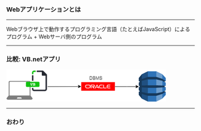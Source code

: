 ### Webアプリケーションとは


---


Webブラウザ上で動作するプログラミング言語（たとえばJavaScript）によるプログラム + Webサーバ側のプログラム


---


### 比較: VB.netアプリ
![VB.net全体像](./vb-overall.png)


---


### おわり
